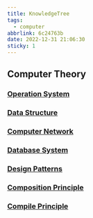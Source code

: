 ```yaml
---
title: KnowledgeTree
tags:
  - computer
abbrlink: 6c24763b
date: 2022-12-31 21:06:30
sticky: 1
---
```


## Computer Theory

### [Operation System](cf3a69eb.html)

### [Data Structure](ba907200.html)

### [Computer Network](18afae3.html)

### [Database System](27633ee8.html)

### [Design Patterns](c85cb609.html)

### [Composition Principle](4dc5363.html)

### [Compile Principle](118b8ca3.html)



